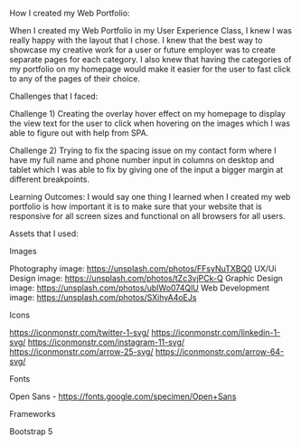 How I created my Web Portfolio:

When I created my Web Portfolio in my User Experience Class, I knew I was really happy with the layout that I chose. I knew that the best way to showcase my creative work for a user or future employer was to create separate pages for each category. I also knew that having the categories of my portfolio on my homepage would make it easier for the user to fast click to any of the pages of their choice. 

Challenges that I faced:

Challenge 1) Creating the overlay hover effect on my homepage to display the view text for the user to click when hovering on the images which I was able to figure out with help from SPA. 

 Challenge 2) Trying to fix the spacing issue on my contact form where I have my full name and phone number input in columns on desktop and tablet which I was able to fix by giving one of the input a bigger margin at different breakpoints.  

Learning Outcomes: I would say one thing I learned when I created my web portfolio is how important it is to make sure that your website that is responsive for all screen sizes and functional on all browsers for all users. 

Assets that I used:

Images 

Photography image: https://unsplash.com/photos/FFsyNuTXBQ0 
UX/Ui Design image: https://unsplash.com/photos/tZc3vjPCk-Q
Graphic Design image: https://unsplash.com/photos/ubIWo074QlU
Web Development image: https://unsplash.com/photos/SXihyA4oEJs

Icons

https://iconmonstr.com/twitter-1-svg/
https://iconmonstr.com/linkedin-1-svg/
https://iconmonstr.com/instagram-11-svg/
https://iconmonstr.com/arrow-25-svg/
https://iconmonstr.com/arrow-64-svg/

Fonts

Open Sans - https://fonts.google.com/specimen/Open+Sans

Frameworks

Bootstrap 5 
